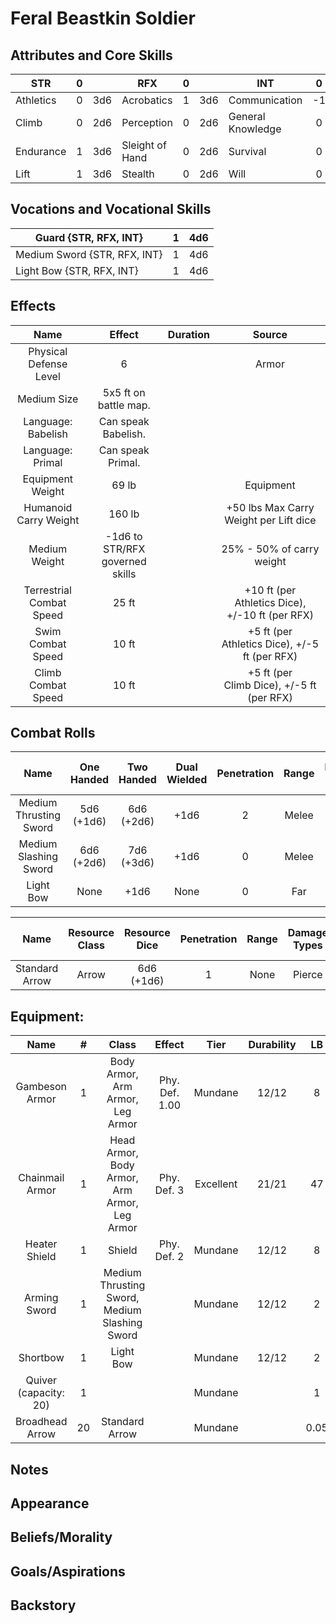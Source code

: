 # Feral Beastkin Soldier

## Attributes and Core Skills

| STR       | 0 |    | RFX             | 0 |    | INT               | 0 |    |
| --------- | :-: | :-: | --------------- | :-: | :-: | ----------------- | :-: | :-: |
| Athletics | 0 | 3d6 | Acrobatics      | 1 | 3d6 | Communication     | -1 | 2d6 |
| Climb     | 0 | 2d6 | Perception      | 0 | 2d6 | General Knowledge | 0 | 3d6 |
| Endurance | 1 | 3d6 | Sleight of Hand | 0 | 2d6 | Survival          | 0 | 3d6 |
| Lift      | 1 | 3d6 | Stealth         | 0 | 2d6 | Will              | 0 | 3d6 |

## Vocations and Vocational Skills

| Guard {STR, RFX, INT}         | 1 | 4d6 |
| ----------------------------- | :-: | :-: |
| Medium Sword {STR, RFX, INT} | 1 | 4d6 |
| Light Bow {STR, RFX, INT}    | 1 | 4d6 |

## Effects

|          Name          |             Effect             | Duration |                                                       Source                                                       |
| :---------------------: | :-----------------------------: | :------: | :-----------------------------------------------------------------------------------------------------------------: |
| Physical Defense Level |                6                |          |                                                        Armor                                                        |
|       Medium Size       |      5x5 ft on battle map.      |          |                                                                                                                    |
|   Language: Babelish   |       Can speak Babelish.       |          |                                                                                                                    |
|    Language: Primal    |        Can speak Primal.        |          |                                                                                                                    |
|    Equipment Weight    |              69 lb              |          |                                                      Equipment                                                      |
|  Humanoid Carry Weight  |             160 lb             |          | +50 lbs Max Carry Weight per Lift dice |
|      Medium Weight      | -1d6 to STR/RFX governed skills |          |                                              25% - 50% of carry weight                                              |
| Terrestrial Combat Speed |              25 ft              |          |                              +10 ft (per Athletics Dice), +/-10 ft (per RFX)                              |
|   Swim Combat Speed   |              10 ft              |          |                              +5 ft (per Athletics Dice), +/-5 ft (per RFX)                              |
|  Climb Combat Speed  |              10 ft              |          |                                +5 ft (per Climb Dice), +/-5 ft (per RFX)                                |

## Combat Rolls

|          Name          | One<br />Handed | Two<br />Handed | Dual<br />Wielded | Penetration | Range | Damage<br />Types | Engageable<br />Opponents | Area Of<br />Effect | Resource<br />Class |
| :--------------------: | :-------------: | :-------------: | :---------------: | :---------: | :---: | :---------------: | :-----------------------: | :-----------------: | :-----------------: |
| Medium Thrusting Sword | 5d6<br />(+1d6) | 6d6<br />(+2d6) |       +1d6       |      2      | Melee |      Pierce      |           Rapid           |        None        |        None        |
| Medium Slashing Sword | 6d6<br />(+2d6) | 7d6<br />(+3d6) |       +1d6       |      0      | Melee |       Slash       |           Rapid           |        None        |        None        |
|       Light Bow       |      None      |      +1d6      |       None       |      0      |  Far  |                  |           Quick           |        None        |        Arrow        |

|      Name      | Resource<br />Class | Resource<br />Dice | Penetration | Range | Damage<br />Types | Area Of<br />Effect |
| :------------: | :-----------------: | :----------------: | :---------: | :---: | :---------------: | :-----------------: |
| Standard Arrow |        Arrow        |  6d6<br />(+1d6)  |      1      | None |      Pierce      |        None        |

## Equipment:

|         Name         | # |                     Class                     |     Effect     |   Tier   | Durability |  LB  | Value |
| :-------------------: | :-: | :-------------------------------------------: | :------------: | :-------: | :--------: | :--: | :---: |
|    Gambeson Armor    | 1 |       Body Armor, Arm Armor, Leg Armor       | Phy. Def. 1.00 |  Mundane  |   12/12   |  8  | 5 bc |
|    Chainmail Armor    | 1 | Head Armor, Body Armor, Arm Armor, Leg Armor |  Phy. Def. 3  | Excellent |   21/21   |  47  | 75 bp |
|     Heater Shield     | 1 |                    Shield                    |  Phy. Def. 2  |  Mundane  |   12/12   |  8  | 7 bc |
|     Arming Sword     | 1 | Medium Thrusting Sword, Medium Slashing Sword |                |  Mundane  |   12/12   |  2  | 10 bc |
|       Shortbow       | 1 |                   Light Bow                   |                |  Mundane  |   12/12   |  2  | 25 bc |
| Quiver (capacity: 20) | 1 |                                              |                |  Mundane  |            |  1  | 1 bc |
|    Broadhead Arrow    | 20 |                Standard Arrow                |                |  Mundane  |            | 0.05 | 5 cc |

## Notes

## Appearance

## Beliefs/Morality

## Goals/Aspirations

## Backstory
